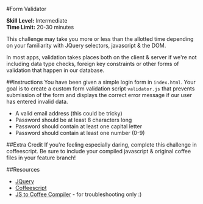 #Form Validator

__Skill Level:__ Intermediate  
__Time Limit:__ 20-30 minutes

This challenge may take you more or less than the allotted time depending on your familiarity with JQuery selectors, javascript & the DOM.

In most apps, validation takes places both on the client & server if we're not including data type checks, foreign key constraints or other forms of validation that happen in our database.

##Instructions
You have been given a simple login form in `index.html`. Your goal is to create a custom form validation script `validator.js` that prevents submission of the form and displays the correct error message if our user has entered invalid data. 

 - A valid email address (this could be tricky)
 - Password should be at least 8 characters long
 - Password should contain at least one capital letter
 - Password should contain at least one number (0-9)

##Extra Credit
If you're feeling especially daring, complete this challenge in coffeescript. Be sure to include your compiled javascript & original coffee files in your feature branch!

##Resources
- [JQuery](https://api.jquery.com/)  
- [Coffeescript](http://coffeescript.org/)  
- [JS to Coffee Compiler](http://js2coffee.org/) - for troubleshooting only :)
